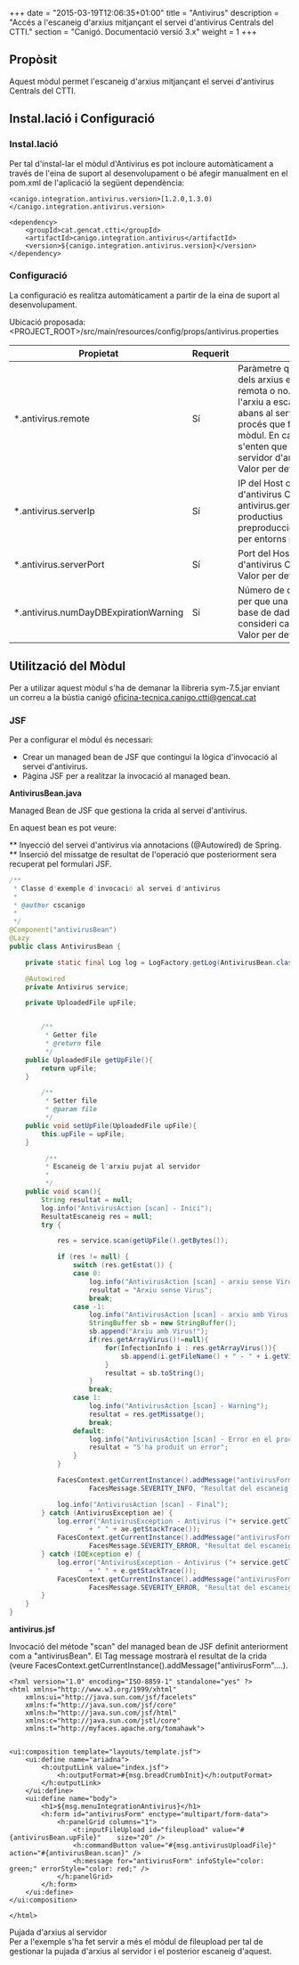 +++
date        = "2015-03-19T12:06:35+01:00"
title       = "Antivirus"
description = "Accés a l'escaneig d'arxius mitjançant el servei d'antivirus Centrals del CTTI."
section     = "Canigó. Documentació versió 3.x"
weight      = 1
+++

## Propòsit

Aquest mòdul permet l'escaneig d'arxius mitjançant el servei d'antivirus Centrals del CTTI.

## Instal.lació i Configuració

### Instal.lació

Per tal d'instal-lar el mòdul d'Antivirus es pot incloure automàticament a través de l'eina de suport al desenvolupament o bé afegir manualment en el pom.xml de l'aplicació la següent dependència:

```
<canigo.integration.antivirus.version>[1.2.0,1.3.0)</canigo.integration.antivirus.version>

<dependency>
    <groupId>cat.gencat.ctti</groupId>
    <artifactId>canigo.integration.antivirus</artifactId>
    <version>${canigo.integration.antivirus.version}</version>
</dependency>
```

### Configuració

La configuració es realitza automàticament a partir de la eina de suport al desenvolupament.

Ubicació proposada: <PROJECT_ROOT>/src/main/resources/config/props/antivirus.properties

Propietat                              | Requerit | Descripció
-------------------------------------- | -------- | ----------
*.antivirus.remote                     | Sí       | Paràmetre que indica si l'escaneig dels arxius es realitza de forma remota o no. Si fos de forma remota l'arxiu a escanejar s'ha de pujar abans al servidor d'antivirus centrals, procés que fa automàticament el mòdul. En cas de remote a fals s'enten que l'arxiu ja es troba pujat al servidor d'antivirus centrals. <br>Valor per defecte: true
*.antivirus.serverIp                   | Sí       | IP del Host on es troba el Servidor d'antivirus Centrals.<br>  antivirus.gencat.intranet per entorns productius <br> preproduccio.antivirus.gencat.intranet per entorns preproductius i d'altres
*.antivirus.serverPort                 | Sí       | Port del Host on es troba el Servidor d'antivirus Centrals.<br> Valor per defecte: 1344
*.antivirus.numDayDBExpirationWarning  | Sí       | Número de dies que han de passar per que una definició de virus de la base de dades d'antivirus centrals es consideri caducada. <br>Valor per defecte: 15

## Utilització del Mòdul

Per a utilizar aquest mòdul s'ha de demanar la llibreria sym-7.5.jar enviant un correu a la bústia canigó <oficina-tecnica.canigo.ctti@gencat.cat>

### JSF

Per a configurar el mòdul és necessari:

* Crear un managed bean de JSF que contingui la lògica d'invocació al servei d'antivirus.
* Pàgina JSF per a realitzar la invocació al managed bean.

**AntivirusBean.java**

Managed Bean de JSF que gestiona la crida al servei d'antivirus.

En aquest bean es pot veure:

** Inyecció del servei d'antivirus via annotacions (@Autowired) de Spring.
** Inserció del missatge de resultat de l'operació que posteriorment sera recuperat pel formulari JSF.

```java
/**
 * Classe d'exemple d'invocació al servei d'antivirus
 *
 * @author cscanigo
 *
 */
@Component("antivirusBean")
@Lazy
public class AntivirusBean {

    private static final Log log = LogFactory.getLog(AntivirusBean.class);

    @Autowired
    private Antivirus service;

    private UploadedFile upFile;


        /**
         * Getter file
         * @return file
         */
    public UploadedFile getUpFile(){
        return upFile;
    }

        /**
         * Setter file
         * @param file
         */
    public void setUpFile(UploadedFile upFile){
        this.upFile = upFile;
    }

         /**
         * Escaneig de l'arxiu pujat al servidor
         *
         */
    public void scan(){
        String resultat = null;
        log.info("AntivirusAction [scan] - Inici");
        ResultatEscaneig res = null;
        try {

            res = service.scan(getUpFile().getBytes());

            if (res != null) {
                switch (res.getEstat()) {
                case 0:
                    log.info("AntivirusAction [scan] - arxiu sense Virus");
                    resultat = "Arxiu sense Virus";
                    break;
                case -1:
                    log.info("AntivirusAction [scan] - arxiu amb Virus!");
                    StringBuffer sb = new StringBuffer();
                    sb.append("Arxiu amb Virus!");
                    if(res.getArrayVirus()!=null){
                        for(InfectionInfo i : res.getArrayVirus()){
                            sb.append(i.getFileName() + " - " + i.getViolationName() + "; ");
                        }
                        resultat = sb.toString();
                    }
                    break;
                case 1:
                    log.info("AntivirusAction [scan] - Warning");
                    resultat = res.getMissatge();
                    break;
                default:
                    log.info("AntivirusAction [scan] - Error en el procés d'escaneig");
                    resultat = "S'ha produit un error";
                }
            }

            FacesContext.getCurrentInstance().addMessage("antivirusForm", new FacesMessage(
                    FacesMessage.SEVERITY_INFO, "Resultat del escaneig: " + resultat, null));

            log.info("AntivirusAction [scan] - Final");
        } catch (AntivirusException ae) {
            log.error("AntivirusException - Antivirus ("+ service.getClass()+"): " + service
                    + " " + ae.getStackTrace());
            FacesContext.getCurrentInstance().addMessage("antivirusForm", new FacesMessage(
                    FacesMessage.SEVERITY_ERROR, "Resultat del escaneig: " + ae.getMessage(), null));
        } catch (IOException e) {
            log.error("AntivirusException - Antivirus ("+ service.getClass()+"): " + service
                    + " " + e.getStackTrace());
            FacesContext.getCurrentInstance().addMessage("antivirusForm", new FacesMessage(
                    FacesMessage.SEVERITY_ERROR, "Resultat del escaneig: " + e.getMessage(), null));
        }
    }
}
```

**antivirus.jsf**

Invocació del métode "scan" del managed bean de JSF definit anteriorment com a "antivirusBean". El Tag message mostrarà el resultat de la crida (veure FacesContext.getCurrentInstance().addMessage("antivirusForm"....).

```
<?xml version="1.0" encoding="ISO-8859-1" standalone="yes" ?>
<html xmlns="http://www.w3.org/1999/xhtml"
    xmlns:ui="http://java.sun.com/jsf/facelets"
    xmlns:f="http://java.sun.com/jsf/core"
    xmlns:h="http://java.sun.com/jsf/html"
    xmlns:c="http://java.sun.com/jstl/core"
    xmlns:t="http://myfaces.apache.org/tomahawk">


<ui:composition template="layouts/template.jsf">
    <ui:define name="ariadna">
        <h:outputLink value="index.jsf">
            <h:outputFormat>#{msg.breadCrumbInit}</h:outputFormat>
        </h:outputLink>
    </ui:define>
    <ui:define name="body">
        <h1>${msg.menuIntegrationAntivirus}</h1>
        <h:form id="antivirusForm" enctype="multipart/form-data">
            <h:panelGrid columns="1">
                <t:inputFileUpload id="fileupload" value="#{antivirusBean.upFile}"    size="20" />
                <h:commandButton value="#{msg.antivirusUploadFile}" action="#{antivirusBean.scan}" />
                <h:message for="antivirusForm" infoStyle="color: green;" errorStyle="color: red;" />
            </h:panelGrid>
        </h:form>
    </ui:define>
</ui:composition>

</html>
```
<div class="message warning">
Pujada d'arxius al servidor<br>
Per a l'exemple s'ha fet servir a més el mòdul de fileupload per tal de gestionar la pujada d'arxius al servidor i el posterior escaneig d'aquest.
</div>
